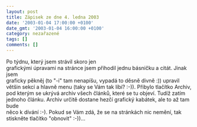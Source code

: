 ```yaml
---
layout: post
title: Zápisek ze dne 4. ledna 2003
date: '2003-01-04 17:00:00 +0100'
date_gmt: '2003-01-04 16:00:00 +0100'
category: nezařazené
tags: []
comments: []
---
```

<p>Po týdnu, který jsem strávil skoro jen<br />
grafickými úpravami na stránce jsem přihodil jednu básničku a citát. Jinak jsem<br />
graficky pěkněj (to &quot;-i&quot; tam nenapíšu, vypadá to děsně divně :)) upravil<br />
většin sekcí a hlavně menu (taky se Vám tak líbí? :-)). Přibylo tlačítko Archiv,<br />
pod kterým se ukrývá archiv všech článků, které se tu objeví. Tudíž zatím<br />
jednoho článku. Archiv určitě dostane hezčí grafický kabátek, ale to až tam bude<br />
něco k dívání :-). Pokud se Vám zdá, že se na stránkách nic nemění, tak<br />
stiskněte tlačítko &quot;obnovit&quot; :-))...</p>
